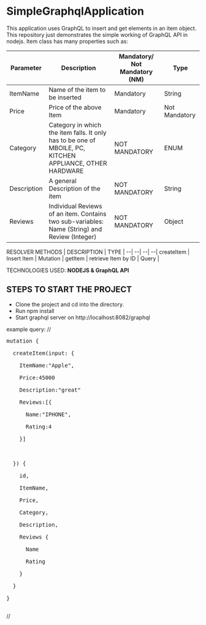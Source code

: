 # SimpleGraphqlApplication
This application uses GraphQL to insert and get elements in an item object. This repository just demonstrates the simple working of GraphQL API in nodejs. 
Item class has many properties such as:

Parameter | Description | Mandatory/ Not Mandatory (NM) | Type |
--|--|--| --|
ItemName | Name of the item to be inserted | Mandatory | String |
Price | Price of the above Item | Mandatory | Not Mandatory | Integer |
Category | Category in which the item falls. It only has to be one of MBOILE, PC, KITCHEN APPLIANCE, OTHER HARDWARE | NOT MANDATORY | ENUM |
Description | A general Description of the item | NOT MANDATORY | String |
Reviews | Individual Reviews of an item. Contains two sub-variables: Name (String) and Review (Integer)  | NOT MANDATORY | Object |

RESOLVER METHODS | DESCRIPTION | TYPE |
--| --| --| --| 
createItem | Insert Item | Mutation |
getItem | retrieve Item by ID | Query |


TECHNOLOGIES USED: **NODEJS & GraphQL API**

## STEPS TO START THE PROJECT
- Clone the project and cd into the directory.
- Run npm install
- Start graphql server on http://localhost:8082/graphql

example query: 
//
<pre>
mutation {<br/>
  createItem(input: {<br/>
    ItemName:"Apple",<br/>
    Price:45000<br/>
    Description:"great"<br/>
    Reviews:[{<br/>
      Name:"IPHONE",<br/>
      Rating:4<br/>
    }]<br/>
    <br/>
  }) {<br/>
    id,<br/>
    ItemName,<br/>
    Price,<br/>
    Category,<br/>
    Description,<br/>
    Reviews {<br/>
      Name<br/>
      Rating<br/>
    }<br/>
  } <br/>
} <br/>
</pre>
//
